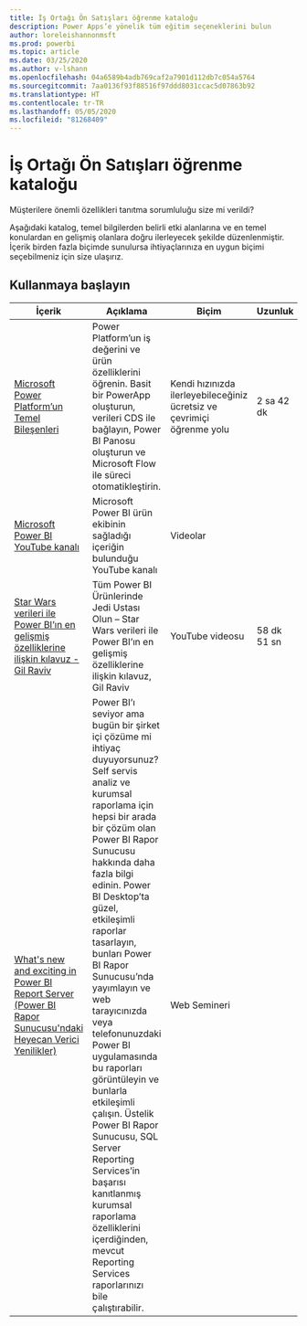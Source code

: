 ```yaml
---
title: İş Ortağı Ön Satışları öğrenme kataloğu
description: Power Apps’e yönelik tüm eğitim seçeneklerini bulun
author: loreleishannonmsft
ms.prod: powerbi
ms.topic: article
ms.date: 03/25/2020
ms.author: v-lshann
ms.openlocfilehash: 04a6589b4adb769caf2a7901d112db7c054a5764
ms.sourcegitcommit: 7aa0136f93f88516f97ddd8031ccac5d07863b92
ms.translationtype: HT
ms.contentlocale: tr-TR
ms.lasthandoff: 05/05/2020
ms.locfileid: "81268409"
---
```

# <a name="partner-pre-sales-learning-catalog"></a>İş Ortağı Ön Satışları öğrenme kataloğu

Müşterilere önemli özellikleri tanıtma sorumluluğu size mi verildi? 

Aşağıdaki katalog, temel bilgilerden belirli etki alanlarına ve en temel konulardan en gelişmiş olanlara doğru ilerleyecek şekilde düzenlenmiştir. İçerik birden fazla biçimde sunulursa ihtiyaçlarınıza en uygun biçimi seçebilmeniz için size ulaşırız.

## <a name="get-started"></a>Kullanmaya başlayın<a name="get-started"></a>
| İçerik  | Açıklama | Biçim  | Uzunluk   |
|-------------------------------------------------------------------------------------------------------------------------------------|-------------------------------------------------------------------------------------------------------------------------------------------------------------------------------------------------------------------------------------------------------------------------------------------------------------------------------------------------------------------------------------------------------------------------------------------------------------------------------------------------------------------------------------------------------------------|---------------------------------------|-------------|
| [Microsoft Power Platform’un Temel Bileşenleri](https://docs.microsoft.com/learn/paths/power-plat-fundamentals/)   | Power Platform’un iş değerini ve ürün özelliklerini öğrenin. Basit bir PowerApp oluşturun, verileri CDS ile bağlayın, Power BI Panosu oluşturun ve Microsoft Flow ile süreci otomatikleştirin.   | Kendi hızınızda ilerleyebileceğiniz ücretsiz ve çevrimiçi öğrenme yolu | 2 sa 42 dk   |
| [Microsoft Power BI YouTube kanalı](https://www.youtube.com/user/mspowerbi/videos)                                                 | Microsoft Power BI ürün ekibinin sağladığı içeriğin bulunduğu YouTube kanalı  | Videolar |             |
| [Star Wars verileri ile Power BI’ın en gelişmiş özelliklerine ilişkin kılavuz - Gil Raviv](https://www.youtube.com/watch?v=r0Qk5V8dvgg) | Tüm Power BI Ürünlerinde Jedi Ustası Olun – Star Wars verileri ile Power BI’ın en gelişmiş özelliklerine ilişkin kılavuz, Gil Raviv  | YouTube videosu   | 58 dk 51 sn |
| [What's new and exciting in Power BI Report Server (Power BI Rapor Sunucusu'ndaki Heyecan Verici Yenilikler)](https://info.microsoft.com/whats-new-powerbi-report-server-ondemand.html)       | Power BI’ı seviyor ama bugün bir şirket içi çözüme mi ihtiyaç duyuyorsunuz? Self servis analiz ve kurumsal raporlama için hepsi bir arada bir çözüm olan Power BI Rapor Sunucusu hakkında daha fazla bilgi edinin. Power BI Desktop’ta güzel, etkileşimli raporlar tasarlayın, bunları Power BI Rapor Sunucusu’nda yayımlayın ve web tarayıcınızda veya telefonunuzdaki Power BI uygulamasında bu raporları görüntüleyin ve bunlarla etkileşimli çalışın. Üstelik Power BI Rapor Sunucusu, SQL Server Reporting Services’in başarısı kanıtlanmış kurumsal raporlama özelliklerini içerdiğinden, mevcut Reporting Services raporlarınızı bile çalıştırabilir. | Web Semineri   |             |